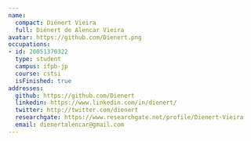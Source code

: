 ```yaml
---
name:
  compact: Diénert Vieira
  full: Diénert de Alencar Vieira
avatar: https://github.com/Dienert.png
occupations:
- id: 20051370322
  type: student
  campus: ifpb-jp
  course: cstsi
  isFinished: true
addresses:
  github: https://github.com/Dienert
  linkedin: https://www.linkedin.com/in/dienert/
  twitter: http://twitter.com/dienert
  researchgate: https://www.researchgate.net/profile/Dienert-Vieira
  email: dienertalencar@gmail.com
---
```

